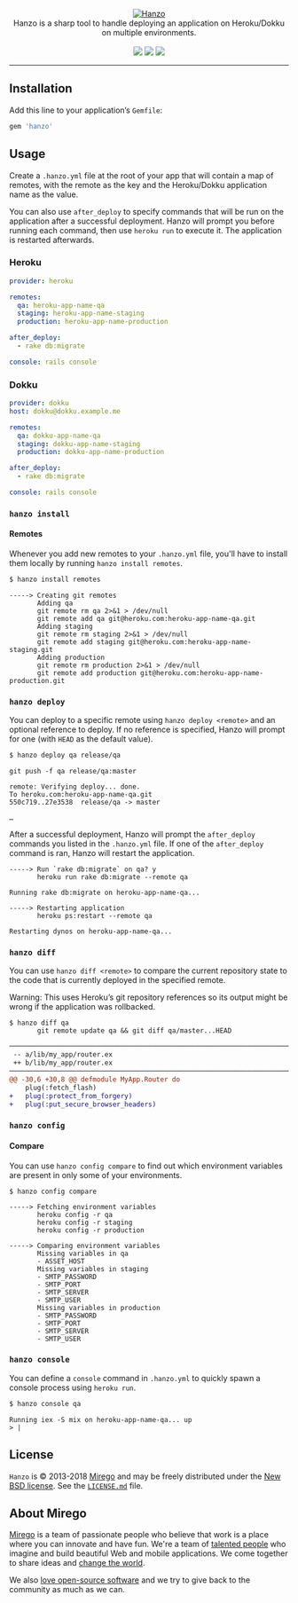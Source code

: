 <p align="center">
  <a href="https://github.com/mirego/hanzo">
    <img src="http://i.imgur.com/RZbJy1u.png" alt="Hanzo" />
  </a>
  <br />
  Hanzo is a sharp tool to handle deploying an application on Heroku/Dokku on multiple environments.
  <br /><br />
  <a href="https://rubygems.org/gems/hanzo"><img src="http://img.shields.io/gem/v/hanzo.svg" /></a>
  <a href='https://gemnasium.com/mirego/hanzo'><img src="http://img.shields.io/gemnasium/mirego/hanzo.svg" /></a>
  <a href="https://travis-ci.org/mirego/hanzo"><img src="http://img.shields.io/travis/mirego/hanzo.svg" /></a>
</p>

---

## Installation

Add this line to your application’s `Gemfile`:

```ruby
gem 'hanzo'
```

## Usage

Create a `.hanzo.yml` file at the root of your app that will contain a map of
remotes, with the remote as the key and the Heroku/Dokku application name as the value.

You can also use `after_deploy` to specify commands that will be run on the application
after a successful deployment. Hanzo will prompt you before running each command,
then use `heroku run` to execute it. The application is restarted afterwards.

### Heroku

```yaml
provider: heroku

remotes:
  qa: heroku-app-name-qa
  staging: heroku-app-name-staging
  production: heroku-app-name-production

after_deploy:
  - rake db:migrate

console: rails console
```

### Dokku

```yaml
provider: dokku
host: dokku@dokku.example.me

remotes:
  qa: dokku-app-name-qa
  staging: dokku-app-name-staging
  production: dokku-app-name-production

after_deploy:
  - rake db:migrate

console: rails console
```

### `hanzo install`

#### Remotes

Whenever you add new remotes to your `.hanzo.yml` file, you'll have to install
them locally by running `hanzo install remotes`.

```bash
$ hanzo install remotes
```

```
-----> Creating git remotes
       Adding qa
       git remote rm qa 2>&1 > /dev/null
       git remote add qa git@heroku.com:heroku-app-name-qa.git
       Adding staging
       git remote rm staging 2>&1 > /dev/null
       git remote add staging git@heroku.com:heroku-app-name-staging.git
       Adding production
       git remote rm production 2>&1 > /dev/null
       git remote add production git@heroku.com:heroku-app-name-production.git
```

### `hanzo deploy`

You can deploy to a specific remote using `hanzo deploy <remote>` and an
optional reference to deploy. If no reference is specified, Hanzo will prompt
for one (with `HEAD` as the default value).

```bash
$ hanzo deploy qa release/qa
```

```
git push -f qa release/qa:master

remote: Verifying deploy... done.
To heroku.com:heroku-app-name-qa.git
550c719..27e3538  release/qa -> master

…
```

After a successful deployment, Hanzo will prompt the `after_deploy` commands
you listed in the `.hanzo.yml` file. If one of the `after_deploy` command is
ran, Hanzo will restart the application.

```
-----> Run `rake db:migrate` on qa? y
       heroku run rake db:migrate --remote qa

Running rake db:migrate on heroku-app-name-qa...

-----> Restarting application
       heroku ps:restart --remote qa

Restarting dynos on heroku-app-name-qa...
```

### `hanzo diff`

You can use `hanzo diff <remote>` to compare the current repository state to the code
that is currently deployed in the specified remote.

Warning: This uses Heroku’s git repository references so its output might be
wrong if the application was rollbacked.

```
$ hanzo diff qa
       git remote update qa && git diff qa/master...HEAD
```

```diff
────────────────────────────────────────────────────────────────────────────────────────────
 -- a/lib/my_app/router.ex
 ++ b/lib/my_app/router.ex
────────────────────────────────────────────────────────────────────────────────────────────
@@ -30,6 +30,8 @@ defmodule MyApp.Router do
    plug(:fetch_flash)
+   plug(:protect_from_forgery)
+   plug(:put_secure_browser_headers)
```

### `hanzo config`

#### Compare

You can use `hanzo config compare` to find out which environment variables are
present in only some of your environments.

```
$ hanzo config compare
```

```
-----> Fetching environment variables
       heroku config -r qa
       heroku config -r staging
       heroku config -r production

-----> Comparing environment variables
       Missing variables in qa
       - ASSET_HOST
       Missing variables in staging
       - SMTP_PASSWORD
       - SMTP_PORT
       - SMTP_SERVER
       - SMTP_USER
       Missing variables in production
       - SMTP_PASSWORD
       - SMTP_PORT
       - SMTP_SERVER
       - SMTP_USER
```

### `hanzo console`

You can define a `console` command in `.hanzo.yml` to quickly spawn a console
process using `heroku run`.

```bash
$ hanzo console qa
```

```
Running iex -S mix on heroku-app-name-qa... up
> |
```

## License

`Hanzo` is © 2013-2018 [Mirego](http://www.mirego.com) and may be freely
distributed under the [New BSD license](http://opensource.org/licenses/BSD-3-Clause).  See the
[`LICENSE.md`](https://github.com/mirego/hanzo/blob/master/LICENSE.md) file.

## About Mirego

[Mirego](https://www.mirego.com) is a team of passionate people who believe that
work is a place where you can innovate and have fun. We're a team of [talented people](https://life.mirego.com)
who imagine and build beautiful Web and mobile applications. We come together to share ideas and [change the world](http://mirego.org).

We also [love open-source software](https://open.mirego.com) and we try to give back to the community as much as we can.
